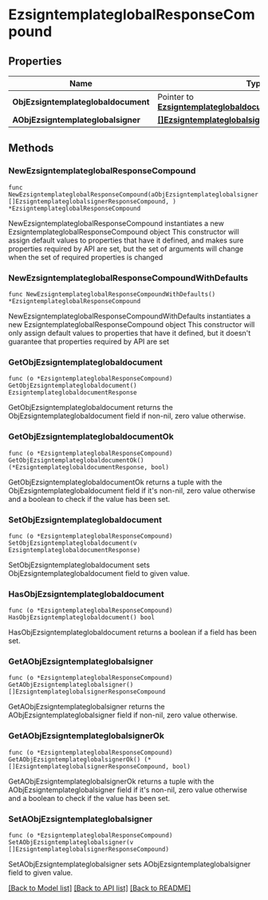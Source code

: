 # EzsigntemplateglobalResponseCompound

## Properties

Name | Type | Description | Notes
------------ | ------------- | ------------- | -------------
**ObjEzsigntemplateglobaldocument** | Pointer to [**EzsigntemplateglobaldocumentResponse**](EzsigntemplateglobaldocumentResponse.md) |  | [optional] 
**AObjEzsigntemplateglobalsigner** | [**[]EzsigntemplateglobalsignerResponseCompound**](EzsigntemplateglobalsignerResponseCompound.md) |  | 

## Methods

### NewEzsigntemplateglobalResponseCompound

`func NewEzsigntemplateglobalResponseCompound(aObjEzsigntemplateglobalsigner []EzsigntemplateglobalsignerResponseCompound, ) *EzsigntemplateglobalResponseCompound`

NewEzsigntemplateglobalResponseCompound instantiates a new EzsigntemplateglobalResponseCompound object
This constructor will assign default values to properties that have it defined,
and makes sure properties required by API are set, but the set of arguments
will change when the set of required properties is changed

### NewEzsigntemplateglobalResponseCompoundWithDefaults

`func NewEzsigntemplateglobalResponseCompoundWithDefaults() *EzsigntemplateglobalResponseCompound`

NewEzsigntemplateglobalResponseCompoundWithDefaults instantiates a new EzsigntemplateglobalResponseCompound object
This constructor will only assign default values to properties that have it defined,
but it doesn't guarantee that properties required by API are set

### GetObjEzsigntemplateglobaldocument

`func (o *EzsigntemplateglobalResponseCompound) GetObjEzsigntemplateglobaldocument() EzsigntemplateglobaldocumentResponse`

GetObjEzsigntemplateglobaldocument returns the ObjEzsigntemplateglobaldocument field if non-nil, zero value otherwise.

### GetObjEzsigntemplateglobaldocumentOk

`func (o *EzsigntemplateglobalResponseCompound) GetObjEzsigntemplateglobaldocumentOk() (*EzsigntemplateglobaldocumentResponse, bool)`

GetObjEzsigntemplateglobaldocumentOk returns a tuple with the ObjEzsigntemplateglobaldocument field if it's non-nil, zero value otherwise
and a boolean to check if the value has been set.

### SetObjEzsigntemplateglobaldocument

`func (o *EzsigntemplateglobalResponseCompound) SetObjEzsigntemplateglobaldocument(v EzsigntemplateglobaldocumentResponse)`

SetObjEzsigntemplateglobaldocument sets ObjEzsigntemplateglobaldocument field to given value.

### HasObjEzsigntemplateglobaldocument

`func (o *EzsigntemplateglobalResponseCompound) HasObjEzsigntemplateglobaldocument() bool`

HasObjEzsigntemplateglobaldocument returns a boolean if a field has been set.

### GetAObjEzsigntemplateglobalsigner

`func (o *EzsigntemplateglobalResponseCompound) GetAObjEzsigntemplateglobalsigner() []EzsigntemplateglobalsignerResponseCompound`

GetAObjEzsigntemplateglobalsigner returns the AObjEzsigntemplateglobalsigner field if non-nil, zero value otherwise.

### GetAObjEzsigntemplateglobalsignerOk

`func (o *EzsigntemplateglobalResponseCompound) GetAObjEzsigntemplateglobalsignerOk() (*[]EzsigntemplateglobalsignerResponseCompound, bool)`

GetAObjEzsigntemplateglobalsignerOk returns a tuple with the AObjEzsigntemplateglobalsigner field if it's non-nil, zero value otherwise
and a boolean to check if the value has been set.

### SetAObjEzsigntemplateglobalsigner

`func (o *EzsigntemplateglobalResponseCompound) SetAObjEzsigntemplateglobalsigner(v []EzsigntemplateglobalsignerResponseCompound)`

SetAObjEzsigntemplateglobalsigner sets AObjEzsigntemplateglobalsigner field to given value.



[[Back to Model list]](../README.md#documentation-for-models) [[Back to API list]](../README.md#documentation-for-api-endpoints) [[Back to README]](../README.md)


